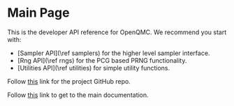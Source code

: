 # Main Page

This is the developer API reference for OpenQMC. We recommend you start with:

- [Sampler API](\ref samplers) for the higher level sampler interface.
- [Rng API](\ref rngs) for the PCG based PRNG functionality.
- [Utilities API](\ref utilities) for simple utility functions.

Follow [this](https://github.com/AcademySoftwareFoundation/openqmc) link for the
project GitHub repo.

Follow [this](https://academysoftwarefoundation.github.io/openqmc) link to get
to the main documentation.
